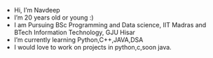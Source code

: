 - Hi, I’m Navdeep
- I’m 20 years old or young :)
- I am Pursuing BSc Programming and Data science, IIT Madras and BTech Information Technology, GJU Hisar
- I’m currently learning Python,C++,JAVA,DSA
- I would love to work on projects in python,c,soon java.


<!---
dhillonavdeep/dhillonavdeep is a ✨ special ✨ repository because its `README.md` (this file) appears on your GitHub profile.
You can click the Preview link to take a look at your changes.
--->
